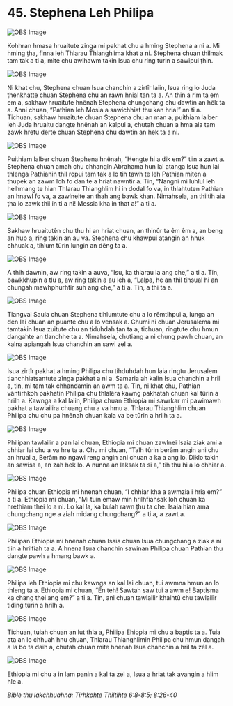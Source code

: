 # 45. Stephena Leh Philipa #

![OBS Image](https://cdn.door43.org/obs/jpg/360px/obs-en-45-01.jpg)

Kohhran hmasa hruaitute zinga mi pakhat chu a hming Stephena a ni a. Mi hming ṭha, finna leh Thlarau Thianghlima khat a ni. Stephena chuan thilmak tam tak a ti a, mite chu awihawm takin Isua chu ring turin a sawipui ṭhin.

![OBS Image](https://cdn.door43.org/obs/jpg/360px/obs-en-45-02.jpg)

Ni khat chu, Stephena chuan Isua chanchin a zirtîr laiin, Isua ring lo Juda ṭhenkhatte chuan Stephena chu an rawn hnial tan ta a. An thin a rim ta em em a, sakhaw hruaitute hnênah Stephena chungchang chu dawtin an hêk ta a. Anni chuan, “Pathian leh Mosia a sawichhiat thu kan hria!” an ti a. Tichuan, sakhaw hruaitute chuan Stephena chu an man a, puithiam lalber leh Juda hruaitu dangte hnênah an kalpui a, chutah chuan a hma aia tam zawk hretu derte chuan Stephena chu dawtin an hek ta a ni.

![OBS Image](https://cdn.door43.org/obs/jpg/360px/obs-en-45-03.jpg)

Puithiam lalber chuan Stephena hnênah, “Hengte hi a dik em?” tiin a zawt a. Stephena chuan amah chu chhangin Abrahama hun lai atanga Isua hun lai thlenga Pathianin thil ropui tam tak a lo tih tawh te leh Pathian miten a thupek an zawm loh fo dan te a hriat nawntir a. Tin, “Nangni mi luhlul leh helhmang te hian Thlarau Thianghlim hi in dodal fo va, in thlahtuten Pathian an hnawl fo va, a zawlneite an thah ang bawk khan. Nimahsela, an thiltih aia ṭha lo zawk thil in ti a ni! Messia kha in that a!” a ti a.

![OBS Image](https://cdn.door43.org/obs/jpg/360px/obs-en-45-04.jpg)

Sakhaw hruaitutên chu thu hi an hriat chuan, an thinûr ta êm êm a, an beng an hup a, ring takin an au va. Stephena chu khawpui aṭangin an hnuk chhuak a, tihlum tûrin lungin an dêng ta a.

![OBS Image](https://cdn.door43.org/obs/jpg/360px/obs-en-45-05.jpg)

A thih dawnin, aw ring takin a auva, “Isu, ka thlarau la ang che,” a ti a. Tin, bawkkhupin a tlu a, aw ring takin a au leh a, “Lalpa, he an thil tihsual hi an chungah mawhphurhtîr suh ang che,” a ti a. Tin, a thi ta a.

![OBS Image](https://cdn.door43.org/obs/jpg/360px/obs-en-45-06.jpg)

Tlangval Saula chuan Stephena tihlumtute chu a lo rêmtihpui a, lunga an den lai chuan an puante chu a lo vensak a. Chumi ni chuan Jerusalema mi tamtakin Isua zuitute chu an tiduhdah ṭan ta a, tichuan, ringtute chu hmun dangahte an tlanchhe ta a. Nimahsela, chutiang a ni chung pawh chuan, an kalna apiangah Isua chanchin an sawi zel a.

![OBS Image](https://cdn.door43.org/obs/jpg/360px/obs-en-45-07.jpg)

Isua zirtîr pakhat a hming Philipa chu tihduhdah hun laia ringtu Jerusalem tlanchhiatsantute zînga pakhat a ni a. Samaria ah kalin Isua chanchin a hril a, tin, mi tam tak chhandamin an awm ta a. Tin, ni khat chu, Pathian vântirhkoh pakhatin Philipa chu thlalêra kawng pakhatah chuan kal tûrin a hrilh a. Kawnga a kal laiin, Philipa chuan Ethiopia mi sawrkar mi pawimawh pakhat a tawlailira chuang chu a va hmu a. Thlarau Thianghlim chuan Philipa chu chu pa hnênah chuan kala va be tûrin a hrilh ta a.

![OBS Image](https://cdn.door43.org/obs/jpg/360px/obs-en-45-08.jpg)

Philipan tawlailir a pan lai chuan, Ethiopia mi chuan zawlnei Isaia ziak ami a chhiar lai chu a va hre ta a. Chu mi chuan, “Talh tûrin berâm angin ani chu an hruai a, Berâm no ngawi reng angin ani chuan a ka a ang lo. Diklo takin an sawisa a, an zah hek lo. A nunna an laksak ta si a,” tih thu hi a lo chhiar a.

![OBS Image](https://cdn.door43.org/obs/jpg/360px/obs-en-45-09.jpg)

Philipa chuan Ethiopia mi hnenah chuan, “I chhiar kha a awmzia i hria em?” a ti a. Ethiopia mi chuan, “Mi tuin emaw min hrilhfiahsak loh chuan ka hrethiam thei lo a ni. Lo kal la, ka bulah rawn ṭhu ta che. Isaia hian ama chungchang nge a ziah midang chungchang?” a ti a, a zawt a.

![OBS Image](https://cdn.door43.org/obs/jpg/360px/obs-en-45-10.jpg)

Philipan Ethiopia mi hnênah chuan Isaia chuan Isua chungchang a ziak a ni tiin a hrilfiah ta a. A hnena Isua chanchin sawinan Philipa chuan Pathian thu dangte pawh a hmang bawk a.

![OBS Image](https://cdn.door43.org/obs/jpg/360px/obs-en-45-11.jpg)

Philipa leh Ethiopia mi chu kawnga an kal lai chuan, tui awmna hmun an lo thleng ta a. Ethiopia mi chuan, “En teh! Sawtah saw tui a awm e! Baptisma ka chang thei ang em?” a ti a. Tin, ani chuan tawlailir khalhtû chu tawlailîr tiding tûrin a hrilh a.

![OBS Image](https://cdn.door43.org/obs/jpg/360px/obs-en-45-12.jpg)

Tichuan, tuiah chuan an lut thla a, Philipa Ehiopia mi chu a baptis ta a. Tuia ata an lo chhuah hnu chuan, Thlarau Thianghlimin Philipa chu hmun dangah a la bo ta daih a, chutah chuan mite hnênah Isua chanchin a hril ta zêl a.

![OBS Image](https://cdn.door43.org/obs/jpg/360px/obs-en-45-13.jpg)

Ethiopia mi chu a in lam panin a kal ta zel a, Isua a hriat tak avangin a hlim hle a.

_Bible thu lakchhuahna: Tirhkohte Thiltihte 6:8-8:5; 8:26-40_

